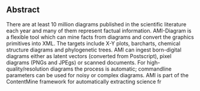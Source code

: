 ## **Abstract**
There are at least 10 million diagrams published in the scientific literature each year and many of them represent factual information. AMI-Diagram is a flexible tool which can mine facts from diagrams and convert the graphics primitives into XML. The targets include X-Y plots, barcharts, chemical structure diagrams and phylogenetic trees. AMI can ingest born-digital diagrams either as latent vectors (converted from Postscript), pixel diagrams (PNGs and JPEgs) or scanned documents. For high-quality/resolution diagrams the process is automatic; commandline parameters can be used for noisy or complex diagrams. AMI is part of the ContentMine framework for automatically extracting science fr